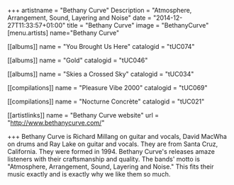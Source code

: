 +++
artistname = "Bethany Curve"
Description = "Atmosphere, Arrangement, Sound, Layering and Noise"
date = "2014-12-27T11:33:57+01:00"
title = "Bethany Curve"
image = "BethanyCurve"
[menu.artists]
	name="Bethany Curve"
	
[[albums]]
	name = "You Brought Us Here"
	catalogid = "tUC074"
	
[[albums]]
	name = "Gold"
	catalogid = "tUC046"
	
[[albums]]
	name = "Skies a Crossed Sky"
	catalogid = "tUC034"

[[compilations]]
	name = "Pleasure Vibe 2000"
	catalogid = "tUC069"

[[compilations]]
	name = "Nocturne Concrète"
	catalogid = "tUC021"

[[artistlinks]]
	name = "Bethany Curve website"
	url = "http://www.bethanycurve.com/"

+++
Bethany Curve is Richard Millang on guitar and vocals, David MacWha on drums and Ray Lake on guitar and vocals. They are from Santa Cruz, California. They were formed in 1994. Bethany Curve's releases amaze listeners with their craftsmanship and quality. The bands' motto is "Atmosphere, Arrangement, Sound, Layering and Noise." This fits their music exactly and is exactly why we like them so much.